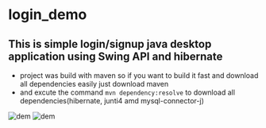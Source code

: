# login_demo
## This is simple login/signup java desktop application using Swing API and hibernate
- project was build with maven so if you want to build it fast and download all dependencies easily just download maven 
- and excute the command `mvn dependency:resolve` to download all dependencies(hibernate, junti4 amd mysql-connector-j)


![dem](https://user-images.githubusercontent.com/48497693/133975973-5ae8c062-5700-48a9-a4ac-59a3ac2d2f0d.gif) ![dem](https://user-images.githubusercontent.com/48497693/133975973-5ae8c062-5700-48a9-a4ac-59a3ac2d2f0d.gif)
